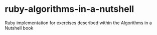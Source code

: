 # ruby-algorithms-in-a-nutshell
 Ruby implementation for exercises described within the Algorithms in a Nutshell book
